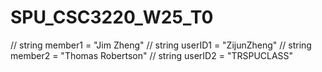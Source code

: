 # SPU_CSC3220_W25_T0
// string member1 = "Jim Zheng"
// string userID1 = "ZijunZheng"
// string member2 = "Thomas Robertson"
// string userID2 = "TRSPUCLASS"
